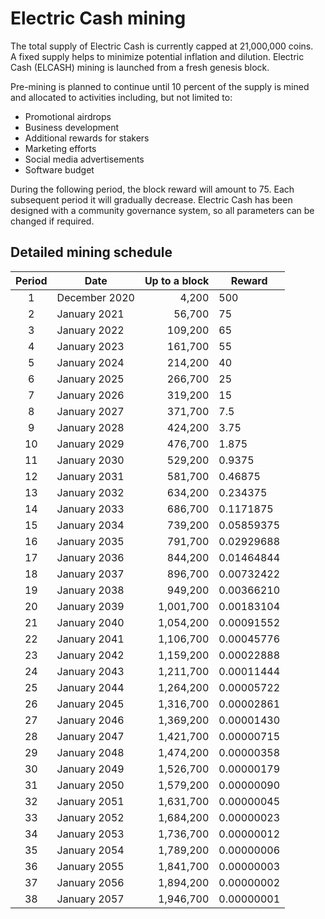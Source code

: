 Electric Cash mining
====================

The total supply of Electric Cash is currently capped at 21,000,000 coins.  
A fixed supply helps to minimize potential inflation and dilution. 
Electric Cash (ELCASH) mining is launched from a fresh genesis block. 

Pre-mining is planned to continue until 10 percent of the supply is mined and allocated to activities including, but not limited to:

- Promotional airdrops 
-	Business development 
-	Additional rewards for stakers 
-	Marketing efforts 
-	Social media advertisements  
-	Software budget 


During the following period, the block reward will amount to 75. Each subsequent period it will gradually decrease.
Electric Cash has been designed with a community governance system, so all parameters can be changed if required. 

Detailed mining schedule
------------------------

| Period | Date          | Up to a block  | Reward        |
| :----: | ------------- | ------: | ------------- |
| 1      | December 2020 | 4,200   | 500           |
| 2      | January 2021  | 56,700  | 75            |
| 3      | January 2022  | 109,200 | 65            |
| 4      | January 2023  | 161,700 | 55            |
| 5      | January 2024  | 214,200 | 40            |
| 6      | January 2025  | 266,700 | 25            |
| 7      | January 2026  | 319,200 | 15            |
| 8      | January 2027  | 371,700 | 7.5           | 
| 9      | January 2028  | 424,200 | 3.75          |
| 10     | January 2029  | 476,700 | 1.875         |
| 11     | January 2030  | 529,200 | 0.9375        |
| 12     | January 2031  | 581,700 | 0.46875       |
| 13     | January 2032  | 634,200 | 0.234375      |
| 14     | January 2033  | 686,700 | 0.1171875     |
| 15     | January 2034  | 739,200 | 0.05859375    |
| 16     | January 2035  | 791,700 | 0.02929688    |
| 17     | January 2036  | 844,200 | 0.01464844    |
| 18     | January 2037  | 896,700 | 0.00732422    |
| 19     | January 2038  | 949,200 | 0.00366210    |
| 20     | January 2039  | 1,001,700 | 0.00183104    |
| 21     | January 2040  | 1,054,200 | 0.00091552    |
| 22     | January 2041  | 1,106,700 | 0.00045776    |
| 23     | January 2042  | 1,159,200 | 0.00022888    |
| 24     | January 2043  | 1,211,700 | 0.00011444    |
| 25     | January 2044  | 1,264,200 | 0.00005722    |
| 26     | January 2045  | 1,316,700 | 0.00002861    |
| 27     | January 2046  | 1,369,200 | 0.00001430    |
| 28     | January 2047  | 1,421,700 | 0.00000715    |
| 29     | January 2048  | 1,474,200 | 0.00000358    |
| 30     | January 2049  | 1,526,700 | 0.00000179    |
| 31     | January 2050  | 1,579,200 | 0.00000090    |
| 32     | January 2051  | 1,631,700 | 0.00000045    |
| 33     | January 2052  | 1,684,200 | 0.00000023    |
| 34     | January 2053  | 1,736,700 | 0.00000012    |
| 35     | January 2054  | 1,789,200 | 0.00000006    |
| 36     | January 2055  | 1,841,700 | 0.00000003    |
| 37     | January 2056  | 1,894,200 | 0.00000002    |
| 38     | January 2057  | 1,946,700 | 0.00000001    |
